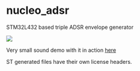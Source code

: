 # nucleo_adsr
STM32L432 based triple ADSR envelope generator

![](https://i.imgur.com/Xa4vtIb.jpg)

Very small sound demo with it in action [here](https://imgur.com/a/Ze2JWVJ)

ST generated files have their own license headers.
